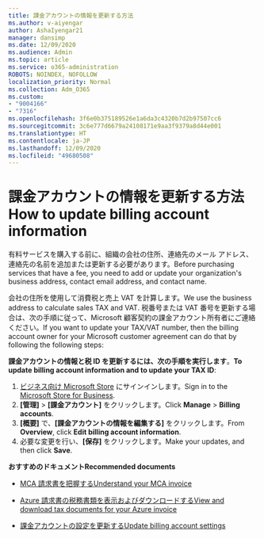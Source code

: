```yaml
---
title: 課金アカウントの情報を更新する方法
ms.author: v-aiyengar
author: AshaIyengar21
manager: dansimp
ms.date: 12/09/2020
ms.audience: Admin
ms.topic: article
ms.service: o365-administration
ROBOTS: NOINDEX, NOFOLLOW
localization_priority: Normal
ms.collection: Adm_O365
ms.custom:
- "9004166"
- "7316"
ms.openlocfilehash: 3f6e0b375189526e1a6da3c4320b7d2b97507cc6
ms.sourcegitcommit: 3c6e777d6679a24108171e9aa3f9379a8d44e001
ms.translationtype: HT
ms.contentlocale: ja-JP
ms.lasthandoff: 12/09/2020
ms.locfileid: "49680508"
---
```

# <a name="how-to-update-billing-account-information"></a><span data-ttu-id="9874d-102">課金アカウントの情報を更新する方法</span><span class="sxs-lookup"><span data-stu-id="9874d-102">How to update billing account information</span></span>

<span data-ttu-id="9874d-103">有料サービスを購入する前に、組織の会社の住所、連絡先のメール アドレス、連絡先の名前を追加または更新する必要があります。</span><span class="sxs-lookup"><span data-stu-id="9874d-103">Before purchasing services that have a fee, you need to add or update your organization's business address, contact email address, and contact name.</span></span>

<span data-ttu-id="9874d-104">会社の住所を使用して消費税と売上 VAT を計算します。</span><span class="sxs-lookup"><span data-stu-id="9874d-104">We use the business address to calculate sales TAX and VAT.</span></span> <span data-ttu-id="9874d-105">税番号または VAT 番号を更新する場合は、次の手順に従って、Microsoft 顧客契約の課金アカウント所有者にご連絡ください。</span><span class="sxs-lookup"><span data-stu-id="9874d-105">If you want to update your TAX/VAT number, then the billing account owner for your Microsoft customer agreement can do that by following the following steps:</span></span>

<span data-ttu-id="9874d-106">**課金アカウントの情報と税 ID を更新するには、次の手順を実行します**。</span><span class="sxs-lookup"><span data-stu-id="9874d-106">**To update billing account information and to update your TAX ID**:</span></span>

1. <span data-ttu-id="9874d-107">[ビジネス向け Microsoft Store](https://businessstore.microsoft.com/) にサインインします。</span><span class="sxs-lookup"><span data-stu-id="9874d-107">Sign in to the [Microsoft Store for Business](https://businessstore.microsoft.com/).</span></span>
1. <span data-ttu-id="9874d-108">**[管理]** > **[課金アカウント]** をクリックします。</span><span class="sxs-lookup"><span data-stu-id="9874d-108">Click **Manage** > **Billing accounts**.</span></span>
1. <span data-ttu-id="9874d-109">**[概要]** で、**[課金アカウントの情報を編集する]** をクリックします。</span><span class="sxs-lookup"><span data-stu-id="9874d-109">From **Overview**, click **Edit billing account information**.</span></span>
1. <span data-ttu-id="9874d-110">必要な変更を行い、**[保存]** をクリックします。</span><span class="sxs-lookup"><span data-stu-id="9874d-110">Make your updates, and then click **Save**.</span></span> 

<span data-ttu-id="9874d-111">**おすすめのドキュメント**</span><span class="sxs-lookup"><span data-stu-id="9874d-111">**Recommended documents**</span></span>

- [<span data-ttu-id="9874d-112">MCA 請求書を把握する</span><span class="sxs-lookup"><span data-stu-id="9874d-112">Understand your MCA invoice</span></span>](https://docs.microsoft.com/azure/cost-management-billing/understand/mca-understand-your-invoice)

- [<span data-ttu-id="9874d-113">Azure 請求書の税務書類を表示およびダウンロードする</span><span class="sxs-lookup"><span data-stu-id="9874d-113">View and download tax documents for your Azure invoice</span></span>](https://docs.microsoft.com/azure/cost-management-billing/understand/mca-download-tax-document)

- [<span data-ttu-id="9874d-114">課金アカウントの設定を更新する</span><span class="sxs-lookup"><span data-stu-id="9874d-114">Update billing account settings</span></span>](https://docs.microsoft.com/microsoft-store/update-microsoft-store-for-business-account-settings)  
